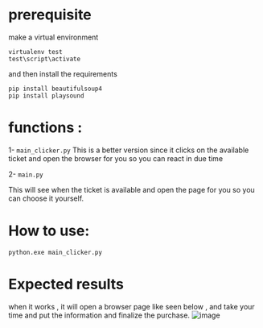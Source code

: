 # prerequisite 

make a virtual environment 

```
virtualenv test
test\script\activate
```

and then install the requirements 

```
pip install beautifulsoup4
pip install playsound

```


# functions :

1- ```main_clicker.py```
This is a better version since it clicks on the available ticket and open the browser for you so you can react in due time

2- ``` main.py ```

This will see when the ticket is available and open the page for you so you can choose it yourself.


# How to use:
```
python.exe main_clicker.py
```



# Expected results
when it works , it will open a browser page like seen below , and take your time and put the information and finalize the purchase. 
![image](https://github.com/user-attachments/assets/fb2ea57c-9b6e-429f-9e08-b9952221c29d)


